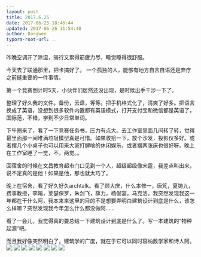 ```yaml
---
layout: post
title: 2017.6.25
date: 2017-06-25 18:46:44
updated: 2017-06-26 11:54:48
author: Dongwen
typora-root-url: ..
---
```




昨晚空调开了除湿，骑行又累得筋疲力尽，睡觉睡得很舒服。

今天去了联通那里，把卡搞好了。
一个孤独的人，能够有地方自言自语还是弃疗之前挺重要的一件事情。

第一个竞赛倒计时5天，小伙伴们居然还没出现，是时候出手干涉一下了。

整理了好久我的文件。备份，云盘，等等。把手机格式化了，清爽了好多。把语言换成了英语，没想到很多软件内置都有英语模式，打开支付宝和微信都是英语了，国际范，不错，学到不少日常单词。

下午圈来了，看了一下竞赛任务书，压力有点大。去工作室里面几间转了转，觉得最里面那一间堆满垃圾模型真是可惜。如果收拾一下，放个沙发，投影仪多好。或者摆几个小桌子也可以用来大家打牌啥的休闲娱乐，或者摆两张床也很好呀。晚上在工作室睡了一觉，不，两觉。。

回宿舍的时候在文昌教育超市门口见到一个人，超级超级像宋霆，我差点叫出来，说不定真的是他！如果是他，那也就太巧了。

晚上在宿舍，看了好久好久archtalk。看了顾大庆，什么本修一，唐竼，夏铸九，费事教授，李飚，莱瑟保罗，朱剑飞，薛力，杨俊宴，马克洛。我突然发现我这一年都在干什么阿，我本来来这里的目的不是想要弄明白建筑设计到底是什么，该怎么样嘛？突然发现我今年怎么什么都没做阿……

看了一会儿，我觉得真的要总结一下建筑设计到底是什么了。写一本建筑的“物种起源”吧。

而且我好像突然明白了，建筑学的广度，就在于它可以同时容纳数学家和诗人阿。        ![](/img/in-post/p43571957.jpg)
![](/img/in-post/p43571958.jpg)
![](/img/in-post/p43571961.jpg)
![](/img/in-post/p43571959.jpg)
![](/img/in-post/p43584798.jpg)
![](/img/in-post/p43571960.jpg)
![](/img/in-post/p43584800.jpg)
![](/img/in-post/p43584794.jpg)
